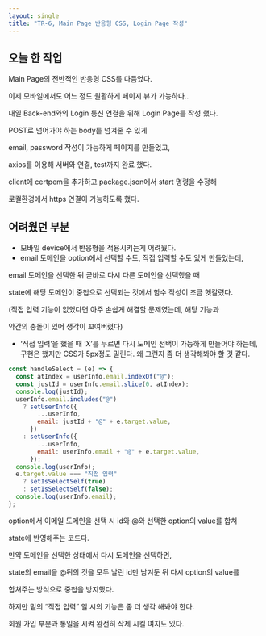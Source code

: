 ```yaml
---
layout: single
title: "TR-6, Main Page 반응형 CSS, Login Page 작성"
---
```


## 오늘 한 작업

Main Page의 전반적인 반응형 CSS를 다듬었다.

이제 모바일에서도 어느 정도 원활하게 페이지 뷰가 가능하다..

내일 Back-end와의 Login 통신 연결을 위해 Login Page를 작성 했다.

POST로 넘어가야 하는 body를 넘겨줄 수 있게

email, password 작성이 가능하게 페이지를 만들었고,

axios를 이용해 서버와 연결, test까지 완료 했다.

client에 certpem을 추가하고 package.json에서 start 명령을 수정해

로컬환경에서 https 연결이 가능하도록 했다.

## 어려웠던 부분

- 모바일 device에서 반응형을 적용시키는게 어려웠다.
- email 도메인을 option에서 선택할 수도, 직접 입력할 수도 있게 만들었는데,

email 도메인을 선택한 뒤 곧바로 다시 다른 도메인을 선택했을 때

state에 해당 도메인이 중첩으로 선택되는 것에서 함수 작성이 조금 헷갈렸다.

(직접 입력 기능이 없었다면 아주 손쉽게 해결할 문제였는데, 해당 기능과

약간의 충돌이 있어 생각이 꼬여버렸다)

- ‘직접 입력’을 했을 때 ‘X’를 누르면 다시 도메인 선택이 가능하게 만들어야 하는데,
  구현은 했지만 CSS가 5px정도 밀린다. 왜 그런지 좀 더 생각해봐야 할 것 같다.

```jsx
const handleSelect = (e) => {
  const atIndex = userInfo.email.indexOf("@");
  const justId = userInfo.email.slice(0, atIndex);
  console.log(justId);
  userInfo.email.includes("@")
    ? setUserInfo({
        ...userInfo,
        email: justId + "@" + e.target.value,
      })
    : setUserInfo({
        ...userInfo,
        email: userInfo.email + "@" + e.target.value,
      });
  console.log(userInfo);
  e.target.value === "직접 입력"
    ? setIsSelectSelf(true)
    : setIsSelectSelf(false);
  console.log(userInfo.email);
};
```

option에서 이메일 도메인을 선택 시 id와 @와 선택한 option의 value를 합쳐

state에 반영해주는 코드다.

만약 도메인을 선택한 상태에서 다시 도메인을 선택하면,

state의 email을 @뒤의 것을 모두 날린 id만 남겨둔 뒤 다시 option의 value를

합쳐주는 방식으로 중첩을 방지했다.

하지만 밑의 “직접 입력” 일 시의 기능은 좀 더 생각 해봐야 한다.

회원 가입 부분과 통일을 시켜 완전히 삭제 시킬 여지도 있다.
